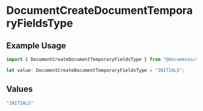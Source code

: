 # DocumentCreateDocumentTemporaryFieldsType

## Example Usage

```typescript
import { DocumentCreateDocumentTemporaryFieldsType } from "@documenso/sdk-typescript/models/operations";

let value: DocumentCreateDocumentTemporaryFieldsType = "INITIALS";
```

## Values

```typescript
"INITIALS"
```